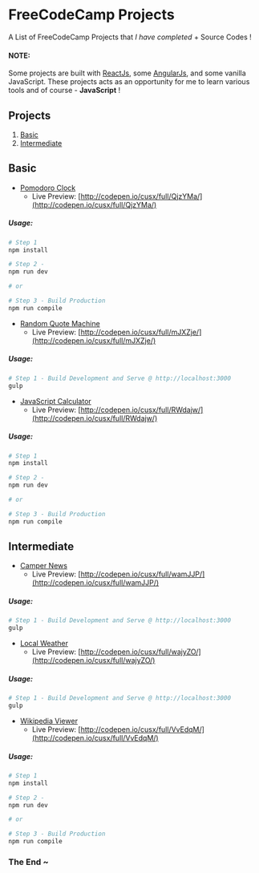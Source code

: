 FreeCodeCamp Projects
=======================
A List of FreeCodeCamp Projects that *I have completed* + Source Codes !

#### NOTE:
Some projects are built with [ReactJs](https://github.com/facebook/react), some [AngularJs](https://github.com/angular/angular.js), and some vanilla JavaScript. These projects acts as an opportunity for me to learn various tools and of course - **JavaScript** !

Projects
-----------------
1. [Basic](#basic)
1. [Intermediate](#intermediate)


Basic
-----------------
- [Pomodoro Clock](https://github.com/cusxio/fcc-projects/tree/master/basic%20-%20pomodoro%20clock)
    - Live Preview: [http://codepen.io/cusx/full/QjzYMa/](http://codepen.io/cusx/full/QjzYMa/)

##### Usage: 
```bash
# Step 1
npm install

# Step 2 - 
npm run dev

# or 

# Step 3 - Build Production
npm run compile
```

- [Random Quote Machine](https://github.com/cusxio/fcc-projects/tree/master/basic%20-%20random%20quote%20machine)
    - Live Preview: [http://codepen.io/cusx/full/mJXZje/](http://codepen.io/cusx/full/mJXZje/)

##### Usage: 
```bash
# Step 1 - Build Development and Serve @ http://localhost:3000
gulp
```

- [JavaScript Calculator](https://github.com/cusxio/fcc-projects/tree/master/basic%20-%20calculator)
    - Live Preview: [http://codepen.io/cusx/full/RWdajw/](http://codepen.io/cusx/full/RWdajw/)

##### Usage: 
```bash
# Step 1
npm install

# Step 2 - 
npm run dev

# or 

# Step 3 - Build Production
npm run compile
```


Intermediate
-----------------
- [Camper News](https://github.com/cusxio/fcc-projects/tree/master/intermediate%20-%20camper%20news)
    - Live Preview: [http://codepen.io/cusx/full/wamJJP/](http://codepen.io/cusx/full/wamJJP/)

##### Usage: 
```bash
# Step 1 - Build Development and Serve @ http://localhost:3000
gulp
```
- [Local Weather](https://github.com/cusxio/fcc-projects/tree/master/intermediate%20-%20local%20weather)
    - Live Preview: [http://codepen.io/cusx/full/wajyZO/](http://codepen.io/cusx/full/wajyZO/)

##### Usage: 
```bash
# Step 1 - Build Development and Serve @ http://localhost:3000
gulp
```

- [Wikipedia Viewer](https://github.com/cusxio/fcc-projects/tree/master/intermediate%20-%20wikipedia%20viewer)
    - Live Preview: [http://codepen.io/cusx/full/VvEdqM/](http://codepen.io/cusx/full/VvEdqM/)

##### Usage: 
```bash
# Step 1
npm install

# Step 2 - 
npm run dev

# or 

# Step 3 - Build Production
npm run compile
```


### The End ~